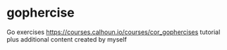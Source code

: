 # gophercise

Go exercises https://courses.calhoun.io/courses/cor_gophercises tutorial plus additional content created by myself